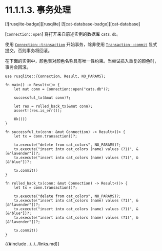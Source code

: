 # 11.1.1.3. 事务处理

[![rusqlite-badge]][rusqlite] [![cat-database-badge]][cat-database]

[`Connection::open`] 将打开来自前述实例的数据库 `cats.db`。

使用 [`Connection::transaction`] 开始事务，除非使用 [`Transaction::commit`] 显式提交，否则事务将回滚。

在下面的实例中，颜色表对颜色名称具有唯一性约束。当尝试插入重复的颜色时，事务会回滚。

```rust,edition2018,no_run
use rusqlite::{Connection, Result, NO_PARAMS};

fn main() -> Result<()> {
    let mut conn = Connection::open("cats.db")?;

    successful_tx(&mut conn)?;

    let res = rolled_back_tx(&mut conn);
    assert!(res.is_err());

    Ok(())
}

fn successful_tx(conn: &mut Connection) -> Result<()> {
    let tx = conn.transaction()?;

    tx.execute("delete from cat_colors", NO_PARAMS)?;
    tx.execute("insert into cat_colors (name) values (?1)", &[&"lavender"])?;
    tx.execute("insert into cat_colors (name) values (?1)", &[&"blue"])?;

    tx.commit()
}

fn rolled_back_tx(conn: &mut Connection) -> Result<()> {
    let tx = conn.transaction()?;

    tx.execute("delete from cat_colors", NO_PARAMS)?;
    tx.execute("insert into cat_colors (name) values (?1)", &[&"lavender"])?;
    tx.execute("insert into cat_colors (name) values (?1)", &[&"blue"])?;
    tx.execute("insert into cat_colors (name) values (?1)", &[&"lavender"])?;

    tx.commit()
}
```

[`Connection::transaction`]: https://docs.rs/rusqlite/*/rusqlite/struct.Connection.html#method.transaction
[`Transaction::commit`]: https://docs.rs/rusqlite/*/rusqlite/struct.Transaction.html#method.commit

{{#include ../../../links.md}}
